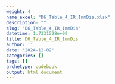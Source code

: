 ```yaml
---
weight: 4
name_excel: "D6_Table_4_IR_ImmDis.xlsx"
description: ""
slug: "D6_Table_4_IR_ImmDis"
datetime: 1.7331528e+09
title: D6_Table_4_IR_ImmDis
author: ''
date: '2024-12-02'
categories: []
tags: []
archetype: codebook
output: html_document
---
```


<div class="tabcontent"></div>
